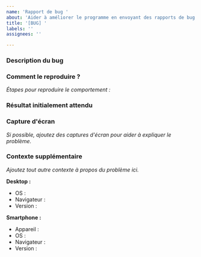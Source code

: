 ```yaml
---
name: 'Rapport de bug '
about: 'Aider à améliorer le programme en envoyant des rapports de bug'
title: '[BUG] '
labels: ''
assignees: ''

---
```


### Description du bug


### Comment le reproduire ?
*Étapes pour reproduire le comportement :*


### Résultat initialement attendu 


### Capture d'écran 
*Si possible, ajoutez des captures d'écran pour aider à expliquer le problème.*


### Contexte supplémentaire
*Ajoutez tout autre contexte à propos du problème ici.*


**Desktop :**
 - OS : 
 - Navigateur : 
 - Version : 

**Smartphone :**
 - Appareil : 
 - OS : 
 - Navigateur : 
 - Version : 

